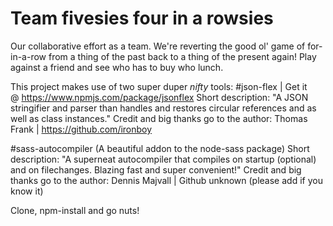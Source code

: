 # Team fivesies four in a rowsies
Our collaborative effort as a team. We're reverting the good ol' game of for-in-a-row from a thing of the past back to a thing of the present again!
Play against a friend and see who has to buy who lunch.


This project makes use of two super duper _nifty_ tools:
#json-flex | Get it @ https://www.npmjs.com/package/jsonflex
Short description: "A JSON stringifier and parser than handles and restores circular references and as well as class instances."
Credit and big thanks go to the author: Thomas Frank | https://github.com/ironboy 

#sass-autocompiler (A beautiful addon to the node-sass package)
Short description: "A superneat autocompiler that compiles on startup (optional) and on filechanges. Blazing fast and super convenient!"
Credit and big thanks go to the author: Dennis Majvall | Github unknown (please add if you know it)

Clone, npm-install and go nuts!
